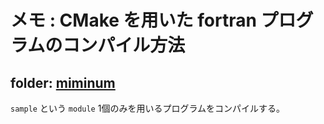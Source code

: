 # メモ &colon; CMake を用いた fortran プログラムのコンパイル方法

## folder&colon; [miminum](miminum)

`sample` という `module` 1個のみを用いるプログラムをコンパイルする。

<!-- EOF -->
